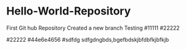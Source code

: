 # Hello-World-Repository
First Git hub Repository
Created a new branch
Testing
#11111
#22222

#22222
#44e6e4656
#sdfdg
sdfgdngbds,bgefbdskjbfdbfkjbfkjb
